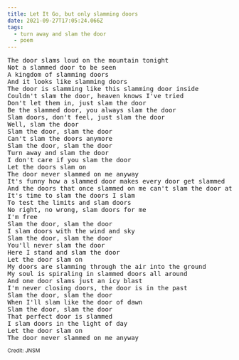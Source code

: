 ```yaml
---
title: Let It Go, but only slamming doors
date: 2021-09-27T17:05:24.066Z
tags:
  - turn away and slam the door
  - poem
---
```


<pre class="poem">
The door slams loud on the mountain tonight
Not a slammed door to be seen
A kingdom of slamming doors
And it looks like slamming doors
The door is slamming like this slamming door inside
Couldn't slam the door, heaven knows I've tried
Don't let them in, just slam the door
Be the slammed door, you always slam the door
Slam doors, don't feel, just slam the door
Well, slam the door
Slam the door, slam the door
Can't slam the doors anymore
Slam the door, slam the door
Turn away and slam the door
I don't care if you slam the door
Let the doors slam on
The door never slammed on me anyway
It's funny how a slammed door makes every door get slammed
And the doors that once slammed on me can't slam the door at all
It's time to slam the doors I slam
To test the limits and slam doors
No right, no wrong, slam doors for me
I'm free
Slam the door, slam the door
I slam doors with the wind and sky
Slam the door, slam the door
You'll never slam the door
Here I stand and slam the door
Let the door slam on
My doors are slamming through the air into the ground
My soul is spiraling in slammed doors all around
And one door slams just an icy blast
I'm never closing doors, the door is in the past
Slam the door, slam the door
When I'll slam like the door of dawn
Slam the door, slam the door
That perfect door is slammed
I slam doors in the light of day
Let the door slam on
The door never slammed on me anyway
</pre>

<small>Credit: JNSM</small>

